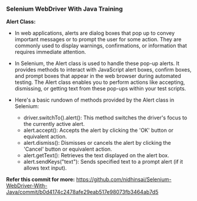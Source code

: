 ### Selenium WebDriver With Java Training

**Alert Class:**

* In web applications, alerts are dialog boxes that pop up to convey important messages or to prompt the user for some action. They are commonly used to display warnings, confirmations, or information that requires immediate attention.

* In Selenium, the Alert class is used to handle these pop-up alerts. It provides methods to interact with JavaScript alert boxes, confirm boxes, and prompt boxes that appear in the web browser during automated testing. The Alert class enables you to perform actions like accepting, dismissing, or getting text from these pop-ups within your test scripts.

* Here's a basic rundown of methods provided by the Alert class in Selenium:

  * driver.switchTo().alert(): This method switches the driver's focus to the currently active alert.
  * alert.accept(): Accepts the alert by clicking the 'OK' button or equivalent action.
  * alert.dismiss(): Dismisses or cancels the alert by clicking the 'Cancel' button or equivalent action.
  * alert.getText(): Retrieves the text displayed on the alert box.
  * alert.sendKeys("text"): Sends specified text to a prompt alert (if it allows text input).


**Refer this commit for more:** https://github.com/nidhinsai/Selenium-WebDriver-With-Java/commit/b0d4174c2478afe29eab517e98073fb3464ab7d5